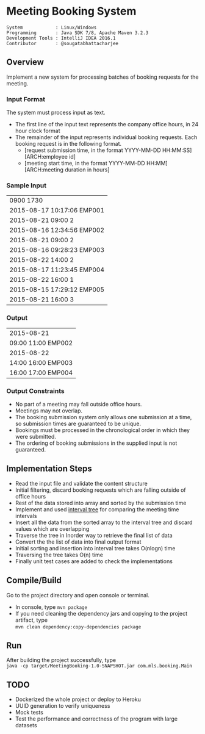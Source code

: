 # Meeting Booking System

```
System            : Linux/Windows
Programming       : Java SDK 7/8, Apache Maven 3.2.3
Development Tools : IntelliJ IDEA 2016.1
Contributor       : @sougatabhattacharjee
```

## Overview
Implement a new system for processing batches of booking requests for the meeting.

### Input Format
The system must process input as text.
* The first line of the input text represents the company office hours, in 24 hour clock format
* The remainder of the input represents individual booking requests. Each booking request is in the following format.
  * [request submission time, in the format YYYY-MM-DD HH:MM:SS] [ARCH:employee id]
  * [meeting start time, in the format YYYY-MM-DD HH:MM] [ARCH:meeting duration in hours]

### Sample Input
||
| --------|
| 0900 1730 |
| 2015-08-17 10:17:06 EMP001|
| 2015-08-21 09:00 2|
| 2015-08-16 12:34:56 EMP002|
| 2015-08-21 09:00 2|
| 2015-08-16 09:28:23 EMP003|
| 2015-08-22 14:00 2|
| 2015-08-17 11:23:45 EMP004|
| 2015-08-22 16:00 1|
| 2015-08-15 17:29:12 EMP005|
| 2015-08-21 16:00 3|

### Output
||
| --------|
| 2015-08-21 |
| 09:00 11:00 EMP002|
| 2015-08-22|
| 14:00 16:00 EMP003|
| 16:00 17:00 EMP004|

### Output Constraints
* No part of a meeting may fall outside office hours.
* Meetings may not overlap.
* The booking submission system only allows one submission at a time, so submission times are guaranteed to be unique.
* Bookings must be processed in the chronological order in which they were submitted.
* The ordering of booking submissions in the supplied input is not guaranteed.

## Implementation Steps
* Read the input file and validate the content structure
* Initial filtering, discard booking requests which are falling outside of office hours
* Rest of the data stored into array and sorted by the submission time
* Implement and used [interval tree](https://en.wikipedia.org/wiki/Interval_tree) for comparing the meeting time intervals
* Insert all the data from the sorted array to the interval tree and discard values which are overlapping
* Traverse the tree in Inorder way to retrieve the final list of data
* Convert the the list of data into final output format
* Initial sorting and insertion into interval tree takes O(nlogn) time
* Traversing the tree takes O(n) time
* Finally unit test cases are added to check the implementations

## Compile/Build
Go to the project directory and open console or terminal.
* In console, type ``mvn package``
* If you need cleaning the dependency jars and copying to the project artifact, type <br />
``mvn clean dependency:copy-dependencies package``

## Run
After building the project successfully, type <br />
``java -cp target/MeetingBooking-1.0-SNAPSHOT.jar com.mls.booking.Main``

## TODO
* Dockerized the whole project or deploy to Heroku
* UUID generation to verify uniqueness
* Mock tests
* Test the performance and correctness of the program with large datasets

